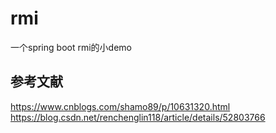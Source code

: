 # rmi
一个spring boot rmi的小demo
## 参考文献
https://www.cnblogs.com/shamo89/p/10631320.html
https://blog.csdn.net/renchenglin118/article/details/52803766
